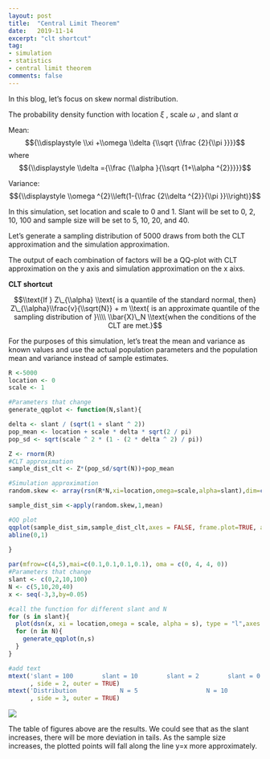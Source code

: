 ```yaml
---
layout: post
title:  "Central Limit Theorem"
date:   2019-11-14
excerpt: "clt shortcut"
tag:
- simulation
- statistics
- central limit theorem
comments: false
---
```


In this blog, let’s focus on skew normal distribution.

The probability density function with location *ξ* , scale *ω* , and
slant *α*

Mean:
$${\\displaystyle \\xi +\\omega \\delta {\\sqrt {\\frac {2}{\\pi }}}}$$
where
$${\\displaystyle \\delta ={\\frac {\\alpha }{\\sqrt {1+\\alpha ^{2}}}}}$$

Variance:
$${\\displaystyle \\omega ^{2}\\left(1-{\\frac {2\\delta ^{2}}{\\pi }}\\right)}$$

In this simulation, set location and scale to 0 and 1. Slant will be set
to 0, 2, 10, 100 and sample size will be set to 5, 10, 20, and 40.

Let’s generate a sampling distribution of 5000 draws from both the CLT
approximation and the simulation approximation.

The output of each combination of factors will be a QQ-plot with CLT
approximation on the y axis and simulation approximation on the x aixs.

**CLT shortcut**

$$\\text{If } Z\_{\\alpha} \\text{ is a quantile of the standard normal, then} Z\_{\\alpha}\\frac{v}{\\sqrt{N}} + m \\text{ is an approximate quantile of the sampling distribution of }\\\\ \\bar{X}\_N \\text{when the conditions of the CLT are met.}$$

For the purposes of this simulation, let’s treat the mean and variance
as known values and use the actual population parameters and the
population mean and variance instead of sample estimates.

``` r
R <-5000
location <- 0
scale <- 1
```

``` r
#Parameters that change
generate_qqplot <- function(N,slant){

delta <- slant / (sqrt(1 + slant ^ 2))
pop_mean <- location + scale * delta * sqrt(2 / pi)
pop_sd <- sqrt(scale ^ 2 * (1 - (2 * delta ^ 2) / pi))

Z <- rnorm(R)
#CLT approximation
sample_dist_clt <- Z*(pop_sd/sqrt(N))+pop_mean

#Simulation approximation
random.skew <- array(rsn(R*N,xi=location,omega=scale,alpha=slant),dim=c(R,N))

sample_dist_sim <-apply(random.skew,1,mean)

#QQ plot
qqplot(sample_dist_sim,sample_dist_clt,axes = FALSE, frame.plot=TRUE, ann = FALSE)
abline(0,1)
  
}
```

``` r
par(mfrow=c(4,5),mai=c(0.1,0.1,0.1,0.1), oma = c(0, 4, 4, 0))
#Parameters that change
slant <- c(0,2,10,100)
N <- c(5,10,20,40)
x <- seq(-3,3,by=0.05)

#call the function for different slant and N
for (s in slant){
  plot(dsn(x, xi = location,omega = scale, alpha = s), type = "l",axes = FALSE, frame.plot=TRUE)
  for (n in N){
    generate_qqplot(n,s)
  }
}

#add text
mtext('slant = 100        slant = 10        slant = 2        slant = 0'
      , side = 2, outer = TRUE)
mtext('Distribution            N = 5                   N = 10                  N = 20                   N = 40'
      , side = 3, outer = TRUE)
```

![](https://yilinyang123.github.io/assets/img/writeup10_files/figure-markdown_github/unnamed-chunk-4-1.png)

The table of figures above are the results. We could see that as the
slant increases, there will be more deviation in tails. As the sample
size increases, the plotted points will fall along the line y=x more
approximately.
